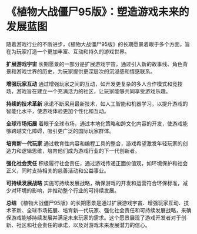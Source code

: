 # 《植物大战僵尸95版》：塑造游戏未来的发展蓝图

随着游戏行业的不断进步，《植物大战僵尸95版》的长期愿景着眼于多个方面，旨在为玩家打造一个更加丰富、互动和持久的游戏世界。

**扩展游戏宇宙**
长期愿景的一部分是扩展游戏宇宙，通过引入新的故事线、角色背景和游戏世界的历史，为玩家提供更深层次的沉浸感和情感联系。

**增强玩家互动**
通过增强玩家之间的互动，如开发更复杂的多人合作模式和竞技场，游戏旨在建立一个充满活力的社区，让玩家能够共同享受游戏乐趣。

**持续的技术革新**
承诺不断采用最新技术，如人工智能和机器学习，以提升游戏的智能化水平，使游戏体验更加个性化和互动。

**全球市场拓展**
着眼于全球市场，通过本地化策略和跨文化内容的开发，使游戏能够跨越文化障碍，吸引更广泛的国际玩家群体。

**培育新一代玩家**
通过教育性内容和编程工具的整合，游戏希望激发年轻玩家的创造力和逻辑思维，培育他们成为游戏行业的下一代创新者。

**强化社会责任**
积极履行社会责任，通过游戏传递正面价值观，如环境保护和社会正义，同时支持相关的慈善活动和公益事业。

**可持续发展战略**
实施可持续发展战略，确保游戏的开发和运营符合环保标准，减少对环境的影响，并推动整个行业的可持续发展。

**总结**
《植物大战僵尸95版》的长期愿景是通过扩展游戏宇宙、增强玩家互动、技术革新、全球市场拓展、培育新一代玩家、强化社会责任和可持续发展战略，来确保游戏能够持续发展并满足未来玩家的需求。这个愿景展现了游戏开发者对于创新、社区和社会责任的承诺，以及对游戏未来发展潜力的信心。